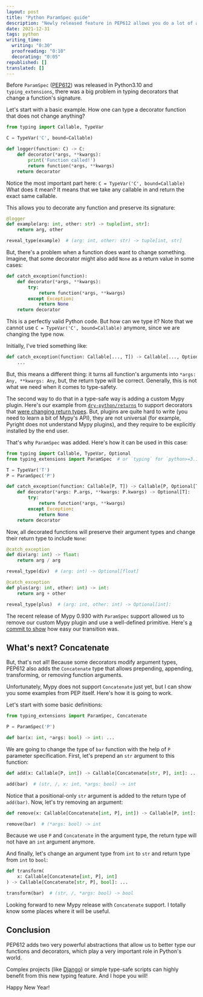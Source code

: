 ```yaml
---
layout: post
title: "Python ParamSpec guide"
description: "Newly released feature in PEP612 allows you do a lot of advanced typing things with functions and their signatures"
date: 2021-12-31
tags: python
writing_time:
  writing: "0:30"
  proofreading: "0:10"
  decorating: "0:05"
republished: []
translated: []
---
```


Before `ParamSpec` ([PEP612](https://www.python.org/dev/peps/pep-0612/)) was released in Python3.10 and `typing_extensions`,
there was a big problem in typing decorators that change a function's signature.

Let's start with a basic example. How one can type a decorator function that does not change anything?

```python
from typing import Callable, TypeVar

C = TypeVar('C', bound=Callable)

def logger(function: C) -> C:
    def decorator(*args, **kwargs):
        print('Function called!')
        return function(*args, **kwargs)
    return decorator
```

Notice the most important part here: `C = TypeVar('C', bound=Callable)`
What does it mean? It means that we take any callable in and return the exact same callable.

This allows you to decorate any function and preserve its signature:

```python
@logger
def example(arg: int, other: str) -> tuple[int, str]:
    return arg, other

reveal_type(example)  # (arg: int, other: str) -> tuple[int, str]
```

But, there's a problem when a function does want to change something.
Imagine, that some decorator might also add `None` as a return value in some cases:

```python
def catch_exception(function):
    def decorator(*args, **kwargs):
        try:
            return function(*args, **kwargs)
        except Exception:
            return None
    return decorator
```

This is a perfectly valid Python code.
But how can we type it? Note that we cannot use `C = TypeVar('C', bound=Callable)` anymore, since we are changing the type now.

Initially, I've tried something like:

```python
def catch_exception(function: Callable[..., T]) -> Callable[..., Optional[T]]:
    ...
```

But, this means a different thing: it turns all function's arguments into `*args: Any, **kwargs: Any`, but, the return type will be correct. Generally, this is not what we need when it comes to type-safety.

The second way to do that in a type-safe way is adding a custom Mypy plugin.
Here's our example from [`dry-python/returns`](https://github.com/dry-python/returns) to support decorators that [were changing return types](https://github.com/dry-python/returns/blob/0.17.0/returns/contrib/mypy/_features/decorators.py). But, plugins are quite hard to write (you need to learn a bit of Mypy's API), they are not universal (for example, Pyright does not understand Mypy plugins), and they require to be explicitly installed by the end user.

That's why `ParamSpec` was added. Here's how it can be used in this case:

```python
from typing import Callable, TypeVar, Optional
from typing_extensions import ParamSpec  # or `typing` for `python>=3.10`

T = TypeVar('T')
P = ParamSpec('P')

def catch_exception(function: Callable[P, T]) -> Callable[P, Optional[T]]:
    def decorator(*args: P.args, **kwargs: P.kwargs) -> Optional[T]:
        try:
            return function(*args, **kwargs)
        except Exception:
            return None
    return decorator
```

Now, all decorated functions will preserve their argument types and change their return type to include `None`:

```python
@catch_exception
def div(arg: int) -> float:
    return arg / arg

reveal_type(div)  # (arg: int) -> Optional[float]

@catch_exception
def plus(arg: int, other: int) -> int:
    return arg + other

reveal_type(plus)  # (arg: int, other: int) -> Optional[int]:
```

The recent release of Mypy 0.930 with `ParamSpec` support allowed us to remove our custom Mypy plugin and use a well-defined primitive. Here's [a commit to show](https://github.com/dry-python/returns/commit/32aa73f852ef2ffb5ff4664b0d6e0ac2ebd71017) how easy our transition was.

## What's next? Concatenate

But, that's not all! Because some decorators modify argument types, PEP612 also adds the `Concatenate` type that allows prepending, appending, transforming, or removing function arguments.

Unfortunately, Mypy does not support `Concatenate` just yet, but I can show you some examples from PEP itself. Here's how it is going to work.

Let's start with some basic definitions:

```python
from typing_extensions import ParamSpec, Concatenate

P = ParamSpec('P')

def bar(x: int, *args: bool) -> int: ...
```

We are going to change the type of `bar` function with the help of `P` parameter specification. First, let's prepend an `str` argument to this function:

```python
def add(x: Callable[P, int]) -> Callable[Concatenate[str, P], int]: ...

add(bar)  # (str, /, x: int, *args: bool) -> int
```

Notice that a positional-only `str` argument is added to the return type of `add(bar)`.
Now, let's try removing an argument:

```python
def remove(x: Callable[Concatenate[int, P], int]) -> Callable[P, int]: ...

remove(bar)  # (*args: bool) -> int
```

Because we use `P` and `Concatenate` in the argument type, the return type will not have an `int` argument anymore.

And finally, let's change an argument type from `int` to `str` and return type from `int` to `bool`:

```python
def transform(
    x: Callable[Concatenate[int, P], int]
) -> Callable[Concatenate[str, P], bool]: ...

transform(bar)  # (str, /, *args: bool) -> bool
```

Looking forward to new Mypy release with `Concatenate` support. I totally know some places where it will be useful.

## Conclusion

PEP612 adds two very powerful abstractions that allow us to better type our functions and decorators, which play a very important role in Python's world.

Complex projects (like [Django](https://github.com/typeddjango/django-stubs)) or simple type-safe scripts can highly benefit from this new typing feature. And I hope you will!

Happy New Year!
